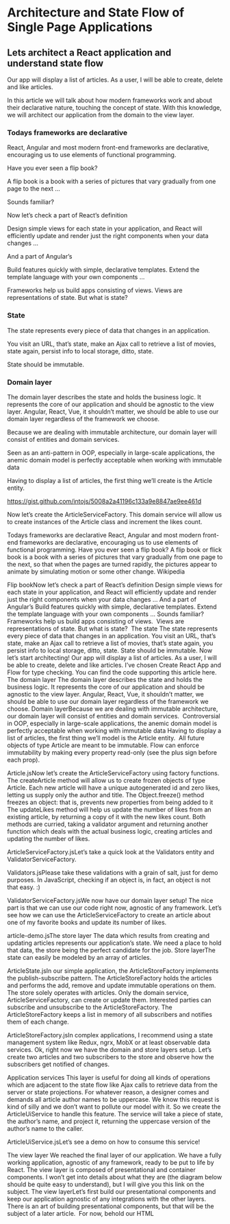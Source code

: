 # Architecture and State Flow of Single Page Applications

## Lets architect a React application and understand state flow

Our app will display a list of articles. As a user, I will be able to create, delete and like articles.

In this article we will talk about how modern frameworks work and about their declarative nature, touching the concept of state. With this knowledge, we will architect our application from the domain to the view layer.

### Todays frameworks are declarative

React, Angular and most modern front-end frameworks are declarative, encouraging us to use elements of functional programming.

Have you ever seen a flip book?

A flip book is a book with a series of pictures that vary gradually from one page to the next …

Sounds familiar?


Now let’s check a part of React’s definition

Design simple views for each state in your application, and React will efficiently update and render just the right components when your data changes …

And a part of Angular’s

Build features quickly with simple, declarative templates. Extend the template language with your own components …

Frameworks help us build apps consisting of views. Views are representations of state. But what is state? 

### State

The state represents every piece of data that changes in an application.

You visit an URL, that’s state, make an Ajax call to retrieve a list of movies, state again, persist info to local storage, ditto, state.

State should be immutable.

### Domain layer

The domain layer describes the state and holds the business logic. It represents the core of our application and should be agnostic to the view layer. Angular, React, Vue, it shouldn’t matter, we should be able to use our domain layer regardless of the framework we choose.

Because we are dealing with immutable architecture, our domain layer will consist of entities and domain services.

Seen as an anti-pattern in OOP, especially in large-scale applications, the anemic domain model is perfectly acceptable when working with immutable data

Having to display a list of articles, the first thing we’ll create is the Article entity.

https://gist.github.com/intojs/5008a2a41196c133a9e8847ae9ee461d

Now let’s create the ArticleServiceFactory. This domain service will allow us to create instances of the Article class and increment the likes count.





Todays frameworks are declarative
React, Angular and most modern front-end frameworks are declarative, encouraging us to use elements of functional programming.
Have you ever seen a flip book?
A flip book or flick book is a book with a series of pictures that vary gradually from one page to the next, so that when the pages are turned rapidly, the pictures appear to animate by simulating motion or some other change. Wikipedia



Flip bookNow let’s check a part of React’s definition
Design simple views for each state in your application, and React will efficiently update and render just the right components when your data changes …
And a part of Angular’s
Build features quickly with simple, declarative templates. Extend the template language with your own components …
Sounds familiar?
Frameworks help us build apps consisting of views. 
Views are representations of state.
But what is state? 
The state
The state represents every piece of data that changes in an application.
You visit an URL, that’s state, make an Ajax call to retrieve a list of movies, that’s state again, you persist info to local storage, ditto, state.
State should be immutable.
Now let’s start architecting!
Our app will display a list of articles. As a user, I will be able to create, delete and like articles.
I’ve chosen Create React App and Flow for type checking. You can find the code supporting this article here.
The domain layer
The domain layer describes the state and holds the business logic. It represents the core of our application and should be agnostic to the view layer. Angular, React, Vue, it shouldn’t matter, we should be able to use our domain layer regardless of the framework we choose.
Domain layerBecause we are dealing with immutable architecture, our domain layer will consist of entities and domain services. 
Controversial in OOP, especially in large-scale applications, the anemic domain model is perfectly acceptable when working with immutable data
Having to display a list of articles, the first thing we’ll model is the Article entity. 
All future objects of type Article are meant to be immutable. Flow can enforce immutability by making every property read-only (see the plus sign before each prop).



Article.jsNow let’s create the ArticleServiceFactory using factory functions.
The createArticle method will allow us to create frozen objects of type Article. Each new article will have a unique autogenerated id and zero likes, letting us supply only the author and title.
The Object.freeze() method freezes an object: that is, prevents new properties from being added to it
The updateLikes method will help us update the number of likes from an existing article, by returning a copy of it with the new likes count.
Both methods are curried, taking a validator argument and returning another function which deals with the actual business logic, creating articles and updating the number of likes.



ArticleServiceFactory.jsLet’s take a quick look at the Validators entity and ValidatorServiceFactory.



Validators.jsPlease take these validations with a grain of salt, just for demo purposes. In JavaScript, checking if an object is, in fact, an object is not that easy. :)



ValidatorServiceFactory.jsWe now have our domain layer setup!
The nice part is that we can use our code right now, agnostic of any framework.
Let’s see how we can use the ArticleServiceFactory to create an article about one of my favorite books and update its number of likes.



article-demo.jsThe store layer
The data which results from creating and updating articles represents our application’s state.
We need a place to hold that data, the store being the perfect candidate for the job.
Store layerThe state can easily be modeled by an array of articles.



ArticleState.jsIn our simple application, the ArticleStoreFactory implements the publish-subscribe pattern.
The ArticleStoreFactory holds the articles and performs the add, remove and update immutable operations on them.
The store solely operates with articles. Only the domain service, ArticleServiceFactory, can create or update them.
Interested parties can subscribe and unsubscribe to the ArticleStoreFactory.
The ArticleStoreFactory keeps a list in memory of all subscribers and notifies them of each change.



ArticleStoreFactory.jsIn complex applications, I recommend using a state management system like Redux, ngrx, MobX or at least observable data services.
Ok, right now we have the domain and store layers setup.
Let’s create two articles and two subscribers to the store and observe how the subscribers get notified of changes.



Application services
This layer is useful for doing all kinds of operations which are adjacent to the state flow like Ajax calls to retrieve data from the server or state projections.
For whatever reason, a designer comes and demands all article author names to be uppercase.
We know this request is kind of silly and we don’t want to pollute our model with it. So we create the ArticleUiService to handle this feature.
The service will take a piece of state, the author’s name, and project it, returning the uppercase version of the author’s name to the caller.



ArticleUiService.jsLet’s see a demo on how to consume this service!



The view layer
We reached the final layer of our application. We have a fully working application, agnostic of any framework, ready to be put to life by React.
The view layer is composed of presentational and container components.
I won’t get into details about what they are (the diagram below should be quite easy to understand), but I will give you this link on the subject.
The view layerLet’s first build our presentational components and keep our application agnostic of any integrations with the other layers.
There is an art of building presentational components, but that will be the subject of a later article. 
For now, behold our HTML
